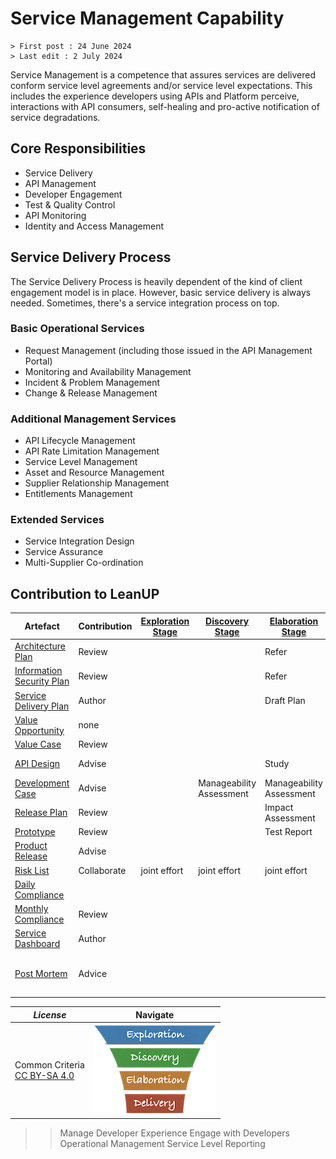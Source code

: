 # Service Management Capability

```text
> First post : 24 June 2024
> Last edit : 2 July 2024
```

Service Management is a competence that assures services are delivered conform service level agreements and/or service level expectations. This includes the experience developers using APIs and Platform perceive, interactions with API consumers, self-healing and pro-active notification of service degradations.

## Core Responsibilities

- Service Delivery
- API Management
- Developer Engagement
- Test & Quality Control
- API Monitoring
- Identity and Access Management

## Service Delivery Process

The Service Delivery Process is heavily dependent of the kind of client engagement model is in place. However, basic service delivery is always needed. Sometimes, there's a service integration process on top.

### Basic Operational Services

- Request Management (including those issued in the API Management Portal)
- Monitoring and Availability Management
- Incident & Problem Management
- Change & Release Management

### Additional Management Services

- API Lifecycle Management
- API Rate Limitation Management
- Service Level Management
- Asset and Resource Management
- Supplier Relationship Management
- Entitlements Management

### Extended Services

- Service Integration Design
- Service Assurance
- Multi-Supplier Co-ordination

## Contribution to LeanUP

| Artefact | Contribution | [Exploration Stage](/LeanUP/Stages/exploration.md) |[Discovery Stage](/LeanUP/Stages/discovery.md) | [Elaboration Stage](/LeanUP/Stages/elaboration.md) | [Delivery Stage](/LeanUP/Stages/delivery.md) |
| ----- | ------------ | - | - | - | - |
| [Architecture Plan](/LeanUP/Artefacts/arch-plan.md) | Review |  |  | Refer |  |
| [Information Security Plan](/LeanUP/Artefacts/sec-plan.md) | Review |  |  | Refer |  |
| [Service Delivery Plan](/LeanUP/Artefacts/serdel-plan.md) | Author |  |  | Draft Plan | Update Plan |
| [Value Opportunity](/LeanUP/Artefacts/val-oppo.md) | none |  |  |  |  |
| [Value Case](/LeanUP/Artefacts/val-case.md) | Review |  |  |  |  |
| [API Design](/LeanUP/Artefacts/api-design.md) | Advise | | | Study | Documentation Review |
| [Development Case](/LeanUP/Artefacts/dev-case.md) | Advise |  | Manageability Assessment | Manageability Assessment |  |
| [Release Plan](/LeanUP/Artefacts/rel-plan.md) | Review |  |  | Impact Assessment | Impact Assessment |
| [Prototype](/LeanUP/Artefacts/pro-review.md) | Review |  |  | Test Report |  |
| [Product Release](/LeanUP/Artefacts/rel-review.md) | Advise |  |  |  | Release Advice |
| [Risk List](/LeanUP/Artefacts/risklist.md) | Collaborate | joint effort | joint effort | joint effort | joint effort |
| [Daily Compliance](/LeanUP/Artefacts/dailyCompliance.md) |  |  |  |  | Evidence Gathering |
| [Monthly Compliance](/LeanUP/Artefacts/monthlyCompliance.md) | Review |  |  |  | Sign-off |
| [Service Dashboard](/LeanUP/Artefacts/service-dashboard.md) | Author |  |  |  | Test and Management |
| [Post Mortem][pm] | Advice |  |  |  | Keep log of events, suggest improvements |

| *License* | Navigate |
| - | - |
|Common Criteria</BR>[CC BY-SA 4.0](https://creativecommons.org/licenses/by-sa/4.0/deed.en) | [![LeanUP Logo](/LeanUP/Images/leanupLogo-s.png)](/LeanUP/Capabilities/overview.md) |

>> Manage Developer Experience
>> Engage with Developers
>> Operational Management
>> Service Level Reporting

[pm]: /LeanUP/Artefacts/post-mortem.md
